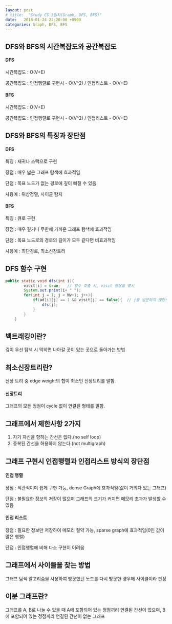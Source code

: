 ```yaml
---
layout: post
# title:  "Study CS 3일차(Graph, DFS, BFS)"
date:   2018-01-24 22:20:00 +0900
categories: Graph, DFS, BFS
---
```


## DFS와 BFS의 시간복잡도와 공간복잡도

#### DFS

시간복잡도 : O(V+E)

공간복잡도 : 인접행렬로 구현시 - O(V^2) / 인접리스트 - O(V+E)

#### BFS

시간복잡도 : O(V+E)

공간복잡도 : 인접행렬로 구현시 - O(V^2) / 인접리스트 - O(V+E)

## DFS와 BFS의 특징과 장단점

#### DFS

특징 : 재귀나 스택으로 구현

장점 : 매우 넓은 그래프 탐색에 효과적임

단점 : 목표 노드가 없는 경로에 깊이 빠질 수 있음

사용예 : 위상정렬, 사이클 탐지

#### BFS

특징 : 큐로 구현

장점 : 매우 깊거나 무한에 가까운 그래프 탐색에 효과적임

단점 : 목표 노드로의 경로의 길이가 모두 같다면 비효과적임

사용예 : 최단경로, 최소신장트리

## DFS 함수 구현
```java
public static void dfs(int i){
        visit[i] = true;   // 함수 호출 시, visit 했음을 표시
        System.out.print(i+ " ");
        for(int j = 1; j < Nv+1; j++){
            if(ad[i][j] == 1 && visit[j] == false){  // j를 방문하지 않았으면 j를 방문한다.
                dfs(j);
            }
        }
    }
```

## 백트래킹이란?

깊이 우선 탐색 시 막히면 나아갈 곳이 있는 곳으로 돌아가는 방법

## 최소신장트리란?

신장 트리 중 edge weight의 합이 최소인 신장트리를 말함.

#### 신장트리

그래프의 모든 정점이 cycle 없이 연결된 형태를 말함.

## 그래프에서 제한사항 2가지

1. 자기 자신을 향하는 간선은 없다.(no self loop)
2. 중복된 간선을 허용하지 않는다.(not multigraph)

## 그래프 구현시 인접행렬과 인접리스트 방식의 장단점

#### 인접 행렬
장점 : 직관적이며 쉽게 구현 가능, dense Graph에 효과적임(값이 거의다 있는 그래프)

단점 : 불필요한 정보의 저장이 많으며 그래프의 크기가 커지면 메모리 초과가 발생할 수 있음

#### 인접 리스트

장점 : 필요한 정보만 저장하여 메모리 절약 가능, sparse graph에 효과적임(0인 값이 많은 행렬)

단점 : 인접행렬에 비해 다소 구현이 어려움

## 그래프에서 사이클을 찾는 방법

그래프 탐색 알고리즘을 사용하여 방문했던 노드를 다시 방문한 경우에 사이클이라 판정

## 이분 그래프란?

그래프를 A, B로 나눌 수 있을 때 A에 포함되어 있는 정점끼리 연결된 간선이 없으며, B에 포함되어 있는 정점끼리 연결된 간선이 없는 그래프

[jekyll-gh]:   https://github.com/quarl894